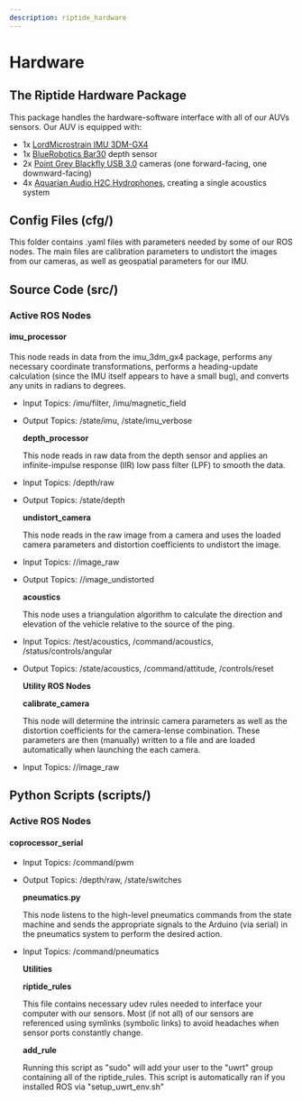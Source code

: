 ```yaml
---
description: riptide_hardware
---
```


# Hardware

## The Riptide Hardware Package

This package handles the hardware-software interface with all of our AUVs sensors. Our AUV is equipped with:

* 1x [LordMicrostrain IMU 3DM-GX4](https://www.microstrain.com/inertial/3dm-gx4-25)
* 1x [BlueRobotics Bar30](https://www.bluerobotics.com/store/sensors-sonars-cameras/sensors/bar30-sensor-r1/) depth sensor
* 2x [Point Grey Blackfly USB 3.0](https://www.ptgrey.com/blackfly-13-mp-color-usb3-vision-sony-icx445) cameras \(one forward-facing, one downward-facing\)
* 4x [Aquarian Audio H2C Hydrophones](http://www.aquarianaudio.com/h2c-hydrophone.html), creating a single acoustics system

## Config Files \(cfg/\)

This folder contains .yaml files with parameters needed by some of our ROS nodes. The main files are calibration parameters to undistort the images from our cameras, as well as geospatial parameters for our IMU.

## Source Code \(src/\)

### Active ROS Nodes

#### imu\_processor

This node reads in data from the imu\_3dm\_gx4 package, performs any necessary coordinate transformations, performs a heading-update calculation \(since the IMU itself appears to have a small bug\), and converts any units in radians to degrees.

* Input Topics: /imu/filter, /imu/magnetic\_field
* Output Topics: /state/imu, /state/imu\_verbose

  **depth\_processor**

  This node reads in raw data from the depth sensor and applies an infinite-impulse response \(IIR\) low pass filter \(LPF\) to smooth the data.

* Input Topics: /depth/raw
* Output Topics: /state/depth

  **undistort\_camera**

  This node reads in the raw image from a camera and uses the loaded camera parameters and distortion coefficients to undistort the image.

* Input Topics: //image\_raw
* Output Topics: //image\_undistorted

  **acoustics**

  This node uses a triangulation algorithm to calculate the direction and elevation of the vehicle relative to the source of the ping.

* Input Topics: /test/acoustics, /command/acoustics, /status/controls/angular
* Output Topics: /state/acoustics, /command/attitude, /controls/reset

  **Utility ROS Nodes**

  **calibrate\_camera**

  This node will determine the intrinsic camera parameters as well as the distortion coefficients for the camera-lense combination. These parameters are then \(manually\) written to a file and are loaded automatically when launching the each camera.

* Input Topics: //image\_raw

## Python Scripts \(scripts/\)

### Active ROS Nodes

#### coprocessor\_serial

* Input Topics: /command/pwm
* Output Topics: /depth/raw, /state/switches

  **pneumatics.py**

  This node listens to the high-level pneumatics commands from the state machine and sends the appropriate signals to the Arduino \(via serial\) in the pneumatics system to perform the desired action.

* Input Topics: /command/pneumatics

  **Utilities**

  **riptide\_rules**

  This file contains necessary udev rules needed to interface your computer with our sensors. Most \(if not all\) of our sensors are referenced using symlinks \(symbolic links\) to avoid headaches when sensor ports constantly change.

  **add\_rule**

  Running this script as "sudo" will add your user to the "uwrt" group containing all of the riptide\_rules. This script is automatically ran if you installed ROS via "setup\_uwrt\_env.sh"

